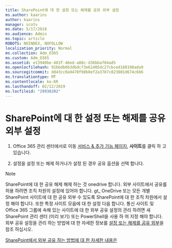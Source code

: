 ```yaml
---
title: SharePoint에 대 한 설정 또는 해제를 공유 외부 설정
ms.author: kaarins
author: kaarins
manager: scotv
ms.date: 5/17/2018
ms.audience: Admin
ms.topic: article
ROBOTS: NOINDEX, NOFOLLOW
localization_priority: Normal
ms.collection: Adm_O365
ms.custom: Adm_O365
ms.assetid: e13940be-483f-46ed-a88c-d36bbaf04ad5
ms.openlocfilehash: 91bbdb6b3dbdc73e61405dc27cbced188198ada9
ms.sourcegitcommit: dd43cc0a9470f98b8ef2a3787c823801d674c666
ms.translationtype: MT
ms.contentlocale: ko-KR
ms.lasthandoff: 02/12/2019
ms.locfileid: "29938202"
---
```

# <a name="turn-external-sharing-on-or-off-for-sharepoint"></a>SharePoint에 대 한 설정 또는 해제를 공유 외부 설정

1. Office 365 관리 센터에서로 이동 [서비스 &amp; 추가 기능 페이지](https://portal.office.com/adminportal/home#/Settings/ServicesAndAddIns), **사이트**를 클릭 하 고 있습니다.
    
2. 설정을 설정 또는 해제 하거나가 설정 된 경우 공유 옵션을 선택 합니다.
    
> [!NOTE]
> SharePoint에 대 한 공유 해제 해제 하는 것 onedrive 합니다. 외부 사이트에서 공유를 허용 하려면 조직 차원의 설정에 있어야 합니다. gt_ OneDrive 또는 모든 개별 SharePoint 사이트에 대 한 공유 외부 수 있도록 SharePoint에 대 한 조직 차원에서 설정 해야 합니다. 또한 특정 사이트 모음에 대 한 설정 다음 합니다. 통신 사이트 및 Office 365 그룹에 속해 있는 사이트에 대 한 외부 공유 설정의 관리 하려면 새 SharePoint 관리 센터 (미리 보기) 또는 PowerShell을 사용 하 여 지정 해야 합니다. 외부 공유 설정을 관리 하는 방법에 대 한 자세한 정보를 [설정 또는 해제를 공유 외부](https://go.microsoft.com/fwlink/?linkid=866426)을 참조 하십시오. 
  
[SharePoint에서 외부 공유 하는 방법에 대 한 자세한 내용은](https://go.microsoft.com/fwlink/?linkid=734908)
  

